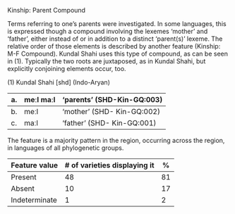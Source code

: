 Kinship: Parent Compound

Terms referring to one’s parents were investigated. In some languages,
this is expressed though a compound involving the lexemes ‘mother’ and
‘father’, either instead of or in addition to a distinct ‘parent(s)’
lexeme. The relative order of those elements is described by another
feature (Kinship: M-F Compound). Kundal Shahi uses this type of
compound, as can be seen in ‎(1). Typically the two roots are
juxtaposed, as in Kundal Shahi, but explicitly conjoining elements
occur, too.

(1) <span id="_Ref12343426" class="anchor"></span>Kundal Shahi
    \[shd\] (Indo-Aryan)

| a.  | meːl maːl | ‘parents’ (SHD-Kin-GQ:003) |
|-----|-----------|----------------------------|
| b.  | meːl      | ‘mother’ (SHD- Kin-GQ:002) |
| c.  | maːl      | ‘father’ (SHD- Kin-GQ:001) |

The feature is a majority pattern in the region, occurring across the
region, in languages of all phylogenetic groups.

| Feature value | \# of varieties displaying it | %   |
|---------------|-------------------------------|-----|
| Present       | 48                            | 81  |
| Absent        | 10                            | 17  |
| Indeterminate | 1                             | 2   |


